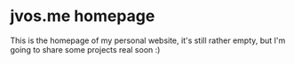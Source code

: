 # jvos.me homepage

This is the homepage of my personal website, it's still rather empty, but I'm going to share some projects real soon :)
